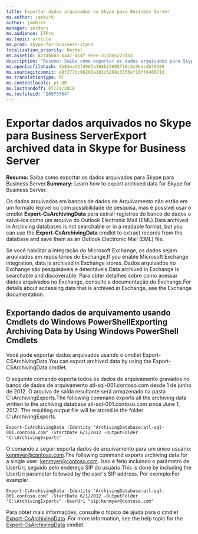 ```yaml
---
title: Exportar dados arquivados no Skype para Business Server
ms.author: jambirk
author: jambirk
manager: serdars
ms.audience: ITPro
ms.topic: article
ms.prod: skype-for-business-itpro
localization_priority: Normal
ms.assetid: 8214bb0a-baa7-414f-9eee-313b65223fa3
description: 'Resumo: Saiba como exportar os dados arquivados para Skype para Business Server.'
ms.openlocfilehash: 9b03ea23fd907a386b15005f18c3c0becdb79589
ms.sourcegitcommit: e9f277dc96265a193c6298c3556ef16ff640071d
ms.translationtype: MT
ms.contentlocale: pt-BR
ms.lasthandoff: 07/24/2018
ms.locfileid: "20975764"
---
```

# <a name="export-archived-data-in-skype-for-business-server"></a><span data-ttu-id="4e369-103">Exportar dados arquivados no Skype para Business Server</span><span class="sxs-lookup"><span data-stu-id="4e369-103">Export archived data in Skype for Business Server</span></span>

<span data-ttu-id="4e369-104">**Resumo:** Saiba como exportar os dados arquivados para Skype para Business Server.</span><span class="sxs-lookup"><span data-stu-id="4e369-104">**Summary:** Learn how to export archived data for Skype for Business Server.</span></span>
  
<span data-ttu-id="4e369-105">Os dados arquivados em bancos de dados de Arquivamento não estão em um formato legível ou com possibilidade de pesquisa, mas é possível usar o cmdlet **Export-CsArchivingData** para extrair registros do banco de dados e salvá-los como um arquivo do Outlook Electronic Mail (EML).</span><span class="sxs-lookup"><span data-stu-id="4e369-105">Data archived in Archiving databases is not searchable or in a readable format, but you can use the **Export-CsArchivingData** cmdlet to extract records from the database and save them as an Outlook Electronic Mail (EML) file.</span></span>
  
<span data-ttu-id="4e369-106">Se você habilitar a integração do Microsoft Exchange, os dados sejam arquivados em repositórios do Exchange.</span><span class="sxs-lookup"><span data-stu-id="4e369-106">If you enable Microsoft Exchange integration, data is archived in Exchange stores.</span></span> <span data-ttu-id="4e369-107">Dados arquivados no Exchange são pesquisáveis e detectáveis.</span><span class="sxs-lookup"><span data-stu-id="4e369-107">Data archived in Exchange is searchable and discoverable.</span></span> <span data-ttu-id="4e369-108">Para obter detalhes sobre como acessar dados arquivados no Exchange, consulte a documentação do Exchange.</span><span class="sxs-lookup"><span data-stu-id="4e369-108">For details about accessing data that is archived in Exchange, see the Exchange documentation.</span></span>
  
## <a name="exporting-archiving-data-by-using-windows-powershell-cmdlets"></a><span data-ttu-id="4e369-109">Exportando dados de arquivamento usando Cmdlets do Windows PowerShell</span><span class="sxs-lookup"><span data-stu-id="4e369-109">Exporting Archiving Data by Using Windows PowerShell Cmdlets</span></span>

<span data-ttu-id="4e369-110">Você pode exportar dados arquivados usando o cmdlet Export-CSArchivingData.</span><span class="sxs-lookup"><span data-stu-id="4e369-110">You can export archived data by using the Export-CSArchivingData cmdlet.</span></span> 
  
<span data-ttu-id="4e369-p102">O seguinte comando exporta todos os dados de arquivamento gravados no banco de dados de arquivamento atl-sql-001.contoso.com desde 1 de junho de 2012. O arquivo de saída resultante será armazenado na pasta C:\ArchivingExports.</span><span class="sxs-lookup"><span data-stu-id="4e369-p102">The following command exports all the archiving data written to the archiving database atl-sql-001.contoso.com since June 1, 2012. The resulting output file will be stored in the folder C:\ArchivingExports.</span></span>
  
```
Export-CsArchivingData -Identity "ArchivingDatabase:atl-sql-001.contoso.com" -StartDate 6/1/2012 -OutputFolder "C:\ArchivingExports"
```

<span data-ttu-id="4e369-113">O comando a seguir exporta dados de arquivamento para um único usuário: kenmyer@contoso.com.</span><span class="sxs-lookup"><span data-stu-id="4e369-113">The following command exports archiving data for a single user: kenmyer@contoso.com.</span></span> <span data-ttu-id="4e369-114">Isso é feito incluindo o parâmetro de UserUri, seguido pelo endereço SIP do usuário.</span><span class="sxs-lookup"><span data-stu-id="4e369-114">This is done by including the UserUri parameter followed by the user's SIP address.</span></span> <span data-ttu-id="4e369-115">Por exemplo:</span><span class="sxs-lookup"><span data-stu-id="4e369-115">For example:</span></span> 
  
```
Export-CsArchivingData -Identity "ArchivingDatabase:atl-sql-001.contoso.com" -StartDate 6/1/2012 -OutputFolder "C:\ArchivingExports" -UserUri "sip:kenmyer@contoso.com"
```

<span data-ttu-id="4e369-116">Para obter mais informações, consulte o tópico de ajuda para o cmdlet [Export-CsArchivingData](https://docs.microsoft.com/powershell/module/skype/export-csarchivingdata?view=skype-ps) .</span><span class="sxs-lookup"><span data-stu-id="4e369-116">For more information, see the help topic for the [Export-CsArchivingData](https://docs.microsoft.com/powershell/module/skype/export-csarchivingdata?view=skype-ps) cmdlet.</span></span>
  


